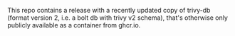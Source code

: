 This repo contains a release with a recently updated copy of trivy-db (format version 2, i.e. a bolt db with trivy v2 schema), that's otherwise only publicly available as a container from ghcr.io.
